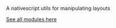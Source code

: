 A nativescript utils for manipulating layouts

[See all modules here](https://github.com/nabil-mansouri/nativescript-nbmaterial)